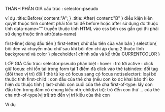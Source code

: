 THÀNH PHẦN GIẢ
cấu trúc : 
selector::pseudo 


ví dụ 
.title::Before{
    content:"A";
}
.title::After{
    content:"B"
}
điều kiện kiên quyết thuộc tính content phải tồn tại để before hoặc after sử dụng đc
thuộc tính data-name=""
truyền thuộc tính HTML vào css 
bên css gần gọi thì phải sử dụng thuộc tính attr(data-name)

first-line{
    dòng đầu tiên 
} 
first-letter{
    chữ đầu tiên của văn bản 
}
selection{
    bôi đen và chuyển màu chữ sau khi bôi đen 
    chỉ áp dụng 2 thuộc tính background và color 
}
placeholder{
    chỉnh sửa và kế thừa 
    CURRENTCOLOR
}



LỚP GIẢ
Cấu trúc: 
selector:pseudo
phân biệt :
hover : trỏ tới 
active : click giữ 
focus: chỉ tồn tại trong form tại 1 điểm đã click vào thẻ
tabindex: đổi tag (đổi theo vị trí)
đổi 1 thẻ từ ko có focus sang có focus
not(selector): loại bỏ thuộc tính
first-child : con đầu của thẻ cha (nếu con ko dc khai báo thì ko hiện dc thuộc tính )
last-child: con cuối của thẻ cha 
first-of-type: lấy con đầu tiên trong đám có chung kiểu 
nth-child(vị trí): trỏ đến con thứ ... của thẻ cha 
nth-of-type(vị trí):trỏ đến vị trí kiểu của thẻ con 

Ví dụ 